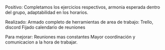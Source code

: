 Positivo: Completamos los ejercicios respectivos, armonia esperada dentro del grupo, adaptabilidad en los horarios.

Realizado:
Armado completo de herramientas de area de trabajo: Trello, discord
Fijado calendario de reuniones


Para mejorar:
Reuniones mas constantes
Mayor coordinación  y comunicacion a la hora de trabajar.

